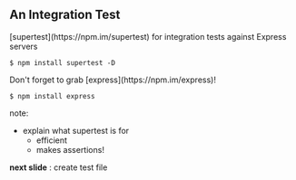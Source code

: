 ## An Integration Test

<div>
[supertest](https://npm.im/supertest) for integration tests against Express servers

```shell
$ npm install supertest -D
```
</div>
<!-- .element: class="fragment" -->

<div>
<span>Don't forget to grab [express](https://npm.im/express)!</span>

```shell
$ npm install express
```
</div>
<!-- .element: class="fragment" -->

note:

- explain what supertest is for
  - efficient
  - makes assertions!

**next slide** : create test file
